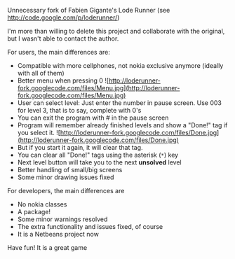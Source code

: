 Unnecessary fork of Fabien Gigante's Lode Runner (see http://code.google.com/p/loderunner/)

I'm more than willing to delete this project and collaborate with the original, but I wasn't able to contact the author.

For users, the main differences are:

  * Compatible with more cellphones, not nokia exclusive anymore (ideally with all of them)
  * Better menu when pressing 0
![http://loderunner-fork.googlecode.com/files/Menu.jpg](http://loderunner-fork.googlecode.com/files/Menu.jpg)
  * User can select level: Just enter the number in pause screen. Use 003 for level 3, that is to say, complete with 0's
  * You can exit the program with # in the pause screen
  * Program will remember already finished levels and show a "Done!" tag if you select it.
![http://loderunner-fork.googlecode.com/files/Done.jpg](http://loderunner-fork.googlecode.com/files/Done.jpg)
  * But if you start it again, it will clear that tag.
  * You can clear all "Done!" tags using the asterisk (`*`) key
  * Next level button will take you to the next **unsolved** level
  * Better handling of small/big screens
  * Some minor drawing issues fixed

For developers, the main differences are
  * No nokia classes
  * A package!
  * Some minor warnings resolved
  * The extra functionality and issues fixed, of course
  * It is a Netbeans project now

Have fun! It is a great game